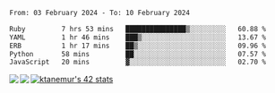 <!--START_SECTION:waka-->

```txt
From: 03 February 2024 - To: 10 February 2024

Ruby         7 hrs 53 mins   ███████████████▒░░░░░░░░░   60.88 %
YAML         1 hr 46 mins    ███▒░░░░░░░░░░░░░░░░░░░░░   13.67 %
ERB          1 hr 17 mins    ██▒░░░░░░░░░░░░░░░░░░░░░░   09.96 %
Python       58 mins         ██░░░░░░░░░░░░░░░░░░░░░░░   07.57 %
JavaScript   20 mins         ▓░░░░░░░░░░░░░░░░░░░░░░░░   02.70 %
```

<!--END_SECTION:waka-->
<a href="https://github.com/anuraghazra/github-readme-stats">
  <img align="left" src="https://github-readme-stats.vercel.app/api?username=Tanesan&count_private=true&show_icons=true" />
<img align="left" src="https://github-readme-stats.vercel.app/api/top-langs/?username=Tanesan" />
</a>

[![ktanemur's 42 stats](https://badge42.vercel.app/api/v2/cl1wslf6s002109l771rng2w8/stats?cursusId=21&coalitionId=62)](https://github.com/JaeSeoKim/badge42)
